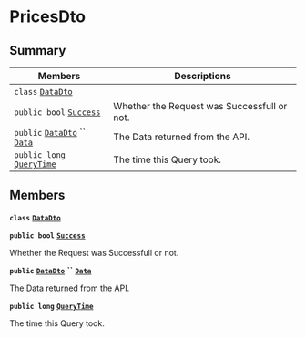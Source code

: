 # PricesDto

## Summary

| Members                                                                                                                                                                                                                                        | Descriptions                                |
| ---------------------------------------------------------------------------------------------------------------------------------------------------------------------------------------------------------------------------------------------- | ------------------------------------------- |
| `class` [`DataDto`](AtomicMarketApiClient--Pricing--PricesDto--DataDto.md)                                                                                                                                                                     |                                             |
| `public bool` [`Success`](AtomicMarketApiClient--Pricing--PricesDto.md#class\_atomic\_market\_api\_client\_1\_1\_pricing\_1\_1\_prices\_dto\_1a506fb037fbb6bfe8f254c021a2c3cfac)                                                               | Whether the Request was Successfull or not. |
| `public` [`DataDto`](AtomicMarketApiClient--Pricing--PricesDto--DataDto.md) `` [`Data`](AtomicMarketApiClient--Pricing--PricesDto.md#class\_atomic\_market\_api\_client\_1\_1\_pricing\_1\_1\_prices\_dto\_1a6ed89521b3da4f30d2ab82c36d0afd13) | The Data returned from the API.             |
| `public long` [`QueryTime`](AtomicMarketApiClient--Pricing--PricesDto.md#class\_atomic\_market\_api\_client\_1\_1\_pricing\_1\_1\_prices\_dto\_1a6cc7a06930fbe1e28eb7eed2599015c9)                                                             | The time this Query took.                   |

## Members

**`class`** [**`DataDto`**](AtomicMarketApiClient--Pricing--PricesDto--DataDto.md)

**`public bool`** [**`Success`**](AtomicMarketApiClient--Pricing--PricesDto.md#class\_atomic\_market\_api\_client\_1\_1\_pricing\_1\_1\_prices\_dto\_1a506fb037fbb6bfe8f254c021a2c3cfac)

Whether the Request was Successfull or not.

**`public`** [**`DataDto`**](AtomicMarketApiClient--Pricing--PricesDto--DataDto.md) **``** [**`Data`**](AtomicMarketApiClient--Pricing--PricesDto.md#class\_atomic\_market\_api\_client\_1\_1\_pricing\_1\_1\_prices\_dto\_1a6ed89521b3da4f30d2ab82c36d0afd13)

The Data returned from the API.

**`public long`** [**`QueryTime`**](AtomicMarketApiClient--Pricing--PricesDto.md#class\_atomic\_market\_api\_client\_1\_1\_pricing\_1\_1\_prices\_dto\_1a6cc7a06930fbe1e28eb7eed2599015c9)

The time this Query took.
